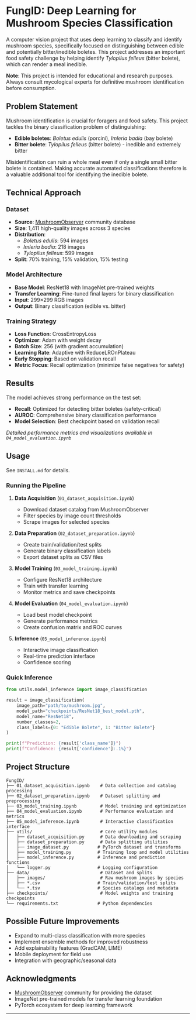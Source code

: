 # FungID: Deep Learning for Mushroom Species Classification

A computer vision project that uses deep learning to classify and identify mushroom species, specifically focused on distinguishing between edible and potentially bitter/inedible boletes. This project addresses an important food safety challenge by helping identify *Tylopilus felleus* (bitter bolete), which can render a meal inedible.

**Note**: This project is intended for educational and research purposes. Always consult mycological experts for definitive mushroom identification before consumption.

## Problem Statement

Mushroom identification is crucial for foragers and food safety. This project tackles the binary classification problem of distinguishing:

- **Edible boletes**: *Boletus edulis* (porcini), *Imleria badia* (bay bolete)
- **Bitter bolete**: *Tylopilus felleus* (bitter bolete) - inedible and extremely bitter

Misidentification can ruin a whole meal even if only a single small bitter bolete is contained. Making accurate automated classifications therefore is a valuable additional tool for identifying the inedible bolete.

## Technical Approach

### Dataset
- **Source**: [MushroomObserver](https://mushroomobserver.org/) community database
- **Size**: 1,411 high-quality images across 3 species
- **Distribution**: 
  - *Boletus edulis*: 594 images
  - *Imleria badia*: 218 images  
  - *Tylopilus felleus*: 599 images
- **Split**: 70% training, 15% validation, 15% testing

### Model Architecture
- **Base Model**: ResNet18 with ImageNet pre-trained weights
- **Transfer Learning**: Fine-tuned final layers for binary classification
- **Input**: 299×299 RGB images
- **Output**: Binary classification (edible vs. bitter)

### Training Strategy
- **Loss Function**: CrossEntropyLoss
- **Optimizer**: Adam with weight decay
- **Batch Size**: 256 (with gradient accumulation)
- **Learning Rate**: Adaptive with ReduceLROnPlateau
- **Early Stopping**: Based on validation recall
- **Metric Focus**: Recall optimization (minimize false negatives for safety)

## Results

The model achieves strong performance on the test set:

- **Recall**: Optimized for detecting bitter boletes (safety-critical)
- **AUROC**: Comprehensive binary classification performance
- **Model Selection**: Best checkpoint based on validation recall

*Detailed performance metrics and visualizations available in `04_model_evaluation.ipynb`*

## Usage

See `INSTALL.md` for details.

### Running the Pipeline

1. **Data Acquisition** (`01_dataset_acquisition.ipynb`)
   - Download dataset catalog from MushroomObserver
   - Filter species by image count thresholds
   - Scrape images for selected species

2. **Data Preparation** (`02_dataset_preparation.ipynb`)
   - Create train/validation/test splits
   - Generate binary classification labels
   - Export dataset splits as CSV files

3. **Model Training** (`03_model_training.ipynb`)
   - Configure ResNet18 architecture
   - Train with transfer learning
   - Monitor metrics and save checkpoints

4. **Model Evaluation** (`04_model_evaluation.ipynb`)
   - Load best model checkpoint
   - Generate performance metrics
   - Create confusion matrix and ROC curves

5. **Inference** (`05_model_inference.ipynb`)
   - Interactive image classification
   - Real-time prediction interface
   - Confidence scoring

### Quick Inference
```python
from utils.model_inference import image_classification

result = image_classification(
    image_path="path/to/mushroom.jpg",
    model_path="checkpoints/ResNet18_best_model.pth",
    model_name="ResNet18",
    number_classes=2,
    class_labels={0: "Edible Bolete", 1: "Bitter Bolete"}
)

print(f"Prediction: {result['class_name']}")
print(f"Confidence: {result['confidence']:.1%}")
```

## Project Structure

```
FungID/
├── 01_dataset_acquisition.ipynb    # Data collection and catalog processing
├── 02_dataset_preparation.ipynb    # Dataset splitting and preprocessing  
├── 03_model_training.ipynb         # Model training and optimization
├── 04_model_evaluation.ipynb       # Performance evaluation and metrics
├── 05_model_inference.ipynb        # Interactive classification interface
├── utils/                          # Core utility modules
│   ├── dataset_acquisition.py      # Data downloading and scraping
│   ├── dataset_preparation.py      # Data splitting utilities
│   ├── image_dataset.py           # PyTorch dataset and transforms
│   ├── model_training.py          # Training loop and model utilities
│   ├── model_inference.py         # Inference and prediction functions
│   └── logger.py                  # Logging configuration
├── data/                           # Dataset and splits
│   ├── images/                     # Raw mushroom images by species
│   ├── *.csv                      # Train/validation/test splits
│   └── *.tsv                      # Species catalogs and metadata
├── checkpoints/                    # Model weights and training checkpoints
└── requirements.txt               # Python dependencies
```

## Possible Future Improvements

- Expand to multi-class classification with more species
- Implement ensemble methods for improved robustness
- Add explainability features (GradCAM, LIME)
- Mobile deployment for field use
- Integration with geographic/seasonal data

## Acknowledgments

- [MushroomObserver](https://mushroomobserver.org/) community for providing the dataset
- ImageNet pre-trained models for transfer learning foundation
- PyTorch ecosystem for deep learning framework

---